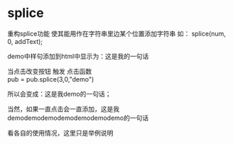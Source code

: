 # splice
重构splice功能
使其能用作在字符串里边某个位置添加字符串
如：
splice(num, 0, addText);

demo中样句添加到html中显示为：这是我的一句话

当点击改变按钮 
触发 点击函数   
pub = pub.splice(3,0,"demo")

所以会变成：这是我demo的一句话；


当然，如果一直点击会一直添加，这是我demodemodemodemodemodemodemo的一句话


看各自的使用情况，这里只是举例说明
